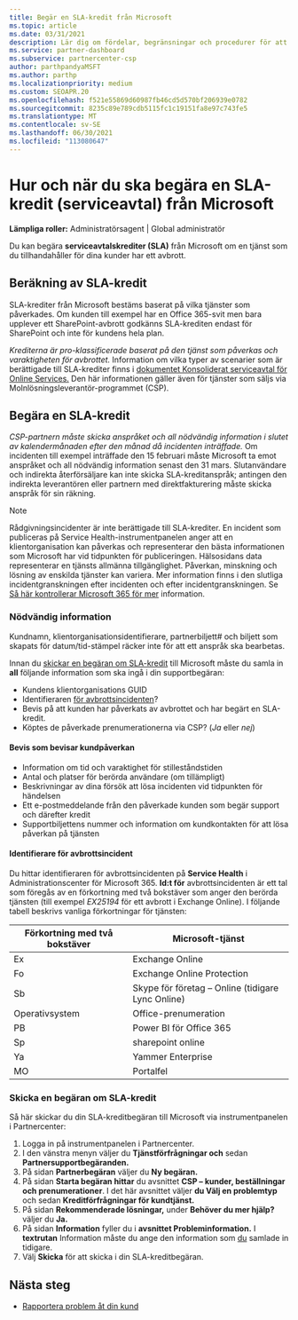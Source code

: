 ```yaml
---
title: Begär en SLA-kredit från Microsoft
ms.topic: article
ms.date: 03/31/2021
description: Lär dig om fördelar, begränsningar och procedurer för att begära en servicenivåavtalskredit (SLA) från Microsoft om dina kunder drabbas av ett tjänstavbrott.
ms.service: partner-dashboard
ms.subservice: partnercenter-csp
author: parthpandyaMSFT
ms.author: parthp
ms.localizationpriority: medium
ms.custom: SEOAPR.20
ms.openlocfilehash: f521e55869d60987fb46cd5d570bf206939e0782
ms.sourcegitcommit: 8235c89e789cdb5115fc1c19151fa8e97c743fe5
ms.translationtype: MT
ms.contentlocale: sv-SE
ms.lasthandoff: 06/30/2021
ms.locfileid: "113080647"
---
```

# <a name="how-and-when-to-request-a-service-level-agreement-sla-credit-from-microsoft"></a>Hur och när du ska begära en SLA-kredit (serviceavtal) från Microsoft

**Lämpliga roller:** Administratörsagent | Global administratör

Du kan begära **serviceavtalskrediter (SLA)** från Microsoft om en tjänst som du tillhandahåller för dina kunder har ett avbrott.

## <a name="sla-credit-calculation"></a>Beräkning av SLA-kredit

SLA-krediter från Microsoft bestäms baserat på vilka tjänster som påverkades. Om kunden till exempel har en Office 365-svit men bara upplever ett SharePoint-avbrott godkänns SLA-krediten endast för SharePoint och inte för kundens hela plan.

*Krediterna är pro-klassificerade baserat på den tjänst som påverkas och varaktigheten för avbrottet.* Information om vilka typer av scenarier som är berättigade till SLA-krediter finns i [dokumentet Konsoliderat serviceavtal för Online Services.](http://www.microsoftvolumelicensing.com/DocumentSearch.aspx?Mode=3&DocumentTypeId=37) Den här informationen gäller även för tjänster som säljs via Molnlösningsleverantör-programmet (CSP).


## <a name="request-an-sla-credit"></a>Begära en SLA-kredit

*CSP-partnern måste skicka anspråket och all nödvändig information i slutet av kalendermånaden efter den månad då incidenten inträffade.* Om incidenten till exempel inträffade den 15 februari måste Microsoft ta emot anspråket och all nödvändig information senast den 31 mars. Slutanvändare och indirekta återförsäljare kan inte skicka SLA-kreditanspråk; antingen den indirekta leverantören eller partnern med direktfakturering måste skicka anspråk för sin räkning.

> [!NOTE]
> Rådgivningsincidenter är inte berättigade till SLA-krediter. En incident som publiceras på Service Health-instrumentpanelen anger att en klientorganisation kan påverkas och representerar den bästa informationen som Microsoft har vid tidpunkten för publiceringen.  Hälsosidans data representerar en tjänsts allmänna tillgänglighet. Påverkan, minskning och lösning av enskilda tjänster kan variera. Mer information finns i den slutliga incidentgranskningen efter incidenten och efter incidentgranskningen. Se [Så här kontrollerar Microsoft 365 för mer](/microsoft-365/enterprise/view-service-health#incidents-and-advisories) information.

### <a name="required-information"></a>Nödvändig information

Kundnamn, klientorganisationsidentifierare, partnerbiljett# och biljett som skapats för datum/tid-stämpel räcker inte för att ett anspråk ska bearbetas.

Innan du [skickar en begäran om SLA-kredit](#submit-sla-credit-request) till Microsoft måste du samla in **all** följande information som ska ingå i din supportbegäran:

- Kundens klientorganisations GUID
- Identifieraren [för avbrottsincidenten](#outage-incident-identifier)?
- Bevis på att kunden har påverkats av avbrottet och har begärt en SLA-kredit.
- Köptes de påverkade prenumerationerna via CSP? (*Ja* eller *nej*)

#### <a name="evidence-that-proves-customer-impact"></a>Bevis som bevisar kundpåverkan

- Information om tid och varaktighet för stilleståndstiden
- Antal och platser för berörda användare (om tillämpligt)
- Beskrivningar av dina försök att lösa incidenten vid tidpunkten för händelsen
- Ett e-postmeddelande från den påverkade kunden som begär support och därefter kredit
- Supportbiljettens nummer och information om kundkontakten för att lösa påverkan på tjänsten


#### <a name="outage-incident-identifier"></a>Identifierare för avbrottsincident

Du hittar identifieraren för avbrottsincidenten på **Service Health** i Administrationscenter för Microsoft 365. **Id:t för** avbrottsincidenten är ett tal som föregås av en förkortning med två bokstäver som anger den berörda tjänsten (till exempel *EX25194* för ett avbrott i Exchange Online). I följande tabell beskrivs vanliga förkortningar för tjänsten:

| Förkortning med två bokstäver | Microsoft-tjänst |
| ----------------------- | ----------------- |
| Ex | Exchange Online |
| Fo | Exchange Online Protection |
| Sb | Skype för företag – Online (tidigare Lync Online) |
| Operativsystem | Office-prenumeration |
| PB | Power BI för Office 365 |
| Sp | sharepoint online |
| Ya | Yammer Enterprise |
| MO | Portalfel |

### <a name="submit-sla-credit-request"></a>Skicka en begäran om SLA-kredit

Så här skickar du din SLA-kreditbegäran till Microsoft via instrumentpanelen i Partnercenter:

1. Logga in på instrumentpanelen i Partnercenter.
2. I den vänstra menyn väljer du **Tjänstförfrågningar och** sedan **Partnersupportbegäranden.**
3. På sidan **Partnerbegäran** väljer du **Ny begäran.**
4. På sidan **Starta begäran hittar** du avsnittet **CSP – kunder, beställningar och prenumerationer**. I det här avsnittet väljer **du Välj en problemtyp** och sedan **Kreditförfrågningar för kundtjänst.**
5. På sidan **Rekommenderade lösningar,** under **Behöver du mer hjälp?** väljer du **Ja.**
6. På sidan **Information** fyller du i **avsnittet Probleminformation.** I **textrutan** Information måste du ange den information som [du](#required-information) samlade in tidigare.
7. Välj **Skicka** för att skicka i din SLA-kreditbegäran.

## <a name="next-steps"></a>Nästa steg

- [Rapportera problem åt din kund](report-problems-on-behalf-of-a-customer.md)
